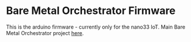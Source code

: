 # Bare Metal Orchestrator Firmware

This is the arduino firmware - currently only for the nano33 IoT. Main Bare Metal Orchestrator project [here](https://github.com/neo-th/bmo-ipmi-backend).